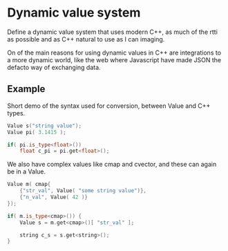 # Dynamic value system

Define a dynamic value system that uses modern C++, as much of the rtti as
possible and as C++ natural to use as I can imaging.

On of the main reasons for using dynamic values in C++ are integrations to
a more dynamic world, like the web where Javascript have made JSON the
defacto way of exchanging data.

## Example

Short demo of the syntax used for conversion, between Value and C++ types.

```cpp
Value s("string value");
Value pi( 3.1415 );

if( pi.is_type<float>()) 
    float c_pi = pi.get<float>();

```

We also have complex values like cmap and cvector, and these can again be in a Value.

```cpp
Value m( cmap{
    {"str_val", Value( "some string value")},
    {"n_val", Value( 42 )}
});

if( m.is_type<cmap>()) {
    Value s = m.get<cmap>()[ "str_val" ];

    string c_s = s.get<string>();
}
```
